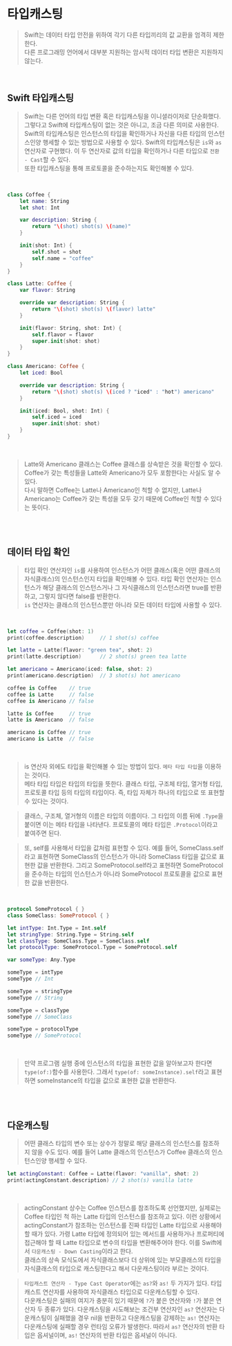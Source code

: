 # 타입캐스팅

> Swift는 데이터 타입 안전을 위하여 각기 다른 타입끼리의 값 교환을 엄격히 제한한다.  
> 다른 프로그래밍 언어에서 대부분 지원하는 암시적 데이터 타입 변환은 지원하지 않는다.

<br>


## Swift 타입캐스팅

> Swift는 다른 언어의 타입 변환 혹은 타입캐스팅을 이니셜라이저로 단순화했다. 그렇다고 Swift에 타입캐스팅이 없는 것은 아니고, 조금 다른 의미로 사용한다.  
> Swift의 타입캐스팅은 인스턴스의 타입을 확인하거나 자신을 다른 타입의 인스턴스인양 행세할 수 있는 방법으로 사용할 수 있다. Swift의 타입캐스팅은 `is`와 `as` 연산자로 구현했다. 이 두 연산자로 값의 타입을 확인하거나 다른 타입으로 `전환 - Cast`할 수 있다.  
> 또한 타입캐스팅을 통해 프로토콜을 준수하는지도 확인해볼 수 있다.

<br>

```swift
class Coffee {
    let name: String
    let shot: Int

    var description: String {
        return "\(shot) shot(s) \(name)"
    }

    init(shot: Int) {
        self.shot = shot
        self.name = "coffee"
    }
}

class Latte: Coffee {
    var flavor: String

    override var description: String {
        return "\(shot) shot(s) \(flavor) latte"
    }

    init(flavor: String, shot: Int) {
        self.flavor = flavor
        super.init(shot: shot)
    }
}

class Americano: Coffee {
    let iced: Bool

    override var description: String {
        return "\(shot) shot(s) \(iced ? "iced" : "hot") americano"
    }

    init(iced: Bool, shot: Int) {
        self.iced = iced
        super.init(shot: shot)
    }
}
```

<br>

> Latte와 Americano 클래스는 Coffee 클래스를 상속받은 것을 확인할 수 있다. Coffee가 갖는 특성들을 Latte와 Americano가 모두 포함한다는 사실도 알 수 있다.  
> 다시 말하면 Coffee는 Latte나 Americano인 척할 수 없지만, Latte나 Americano는 Coffee가 갖는 특성을 모두 갖기 때문에 Coffee인 척할 수 있다는 뜻이다.

<br><br>


## 데이터 타입 확인

> 타입 확인 연산자인 `is`를 사용하여 인스턴스가 어떤 클래스(혹은 어떤 클래스의 자식클래스)의 인스턴스인지 타입을 확인해볼 수 있다. 타입 확인 연산자는 인스턴스가 해당 클래스의 인스턴스거나 그 자식클래스의 인스턴스라면 true를 반환하고, 그렇지 않다면 false를 반환한다.  
> `is` 연산자는 클래스의 인스턴스뿐만 아니라 모든 데이터 타입에 사용할 수 있다.

<br>

```swift
let coffee = Coffee(shot: 1)
print(coffee.description)     // 1 shot(s) coffee

let latte = Latte(flavor: "green tea", shot: 2)
print(latte.description)      // 2 shot(s) green tea latte

let americano = Americano(iced: false, shot: 2)
print(americano.description)  // 3 shot(s) hot americano

coffee is Coffee    // true
coffee is Latte     // false
coffee is Americano // false

latte is Coffee     // true
latte is Americano  // false

americano is Coffee // true
americano is Latte  // false
```

<br>

> is 연산자 외에도 타입을 확인해볼 수 있는 방법이 있다. `메타 타입 타입`을 이용하는 것이다.  
> 메타 타입 타입은 타입의 타입을 뜻한다. 클래스 타입, 구조체 타입, 열거형 타입, 프로토콜 타입 등의 타입의 타입이다. 즉, 타입 자체가 하나의 타입으로 또 표현할 수 있다는 것이다.

> 클래스, 구조체, 열거형의 이름은 타입의 이름이다. 그 타입의 이름 뒤에 `.Type`을 붙이면 이는 메타 타입을 나타낸다. 프로토콜의 메타 타입은 `.Protocol`이라고 붙여주면 된다.

> 또, self를 사용해서 타입을 값처럼 표현할 수 있다. 예를 들어, SomeClass.self라고 표현하면 SomeClass의 인스턴스가 아니라 SomeClass 타입을 값으로 표현한 값을 반환한다. 그리고 SomeProtocol.self라고 표현하면 SomeProtocol을 준수하는 타입의 인스턴스가 아니라 SomeProtocol 프로토콜을 값으로 표현한 값을 반환한다.

<br>

```swift
protocol SomeProtocol { }
class SomeClass: SomeProtocol { }

let intType: Int.Type = Int.self
let stringType: String.Type = String.self
let classType: SomeClass.Type = SomeClass.self
let protocolType: SomeProtocol.Type = SomeProtocol.self

var someType: Any.Type

someType = intType
someType // Int

someType = stringType
someType // String

someType = classType
someType // SomeClass

someType = protocolType
someType // SomeProtocol
```

<br>

> 만약 프로그램 실행 중에 인스턴스의 타입을 표현한 값을 알아보고자 한다면 `type(of:)`함수를 사용한다. 그래서 `type(of: someInstance).self`라고 표현하면 someInstance의 타입을 값으로 표현한 값을 반환한다.

<br><br>


## 다운캐스팅

> 어떤 클래스 타입의 변수 또는 상수가 정말로 해당 클래스의 인스턴스를 참조하지 않을 수도 있다. 예를 들어 Latte 클래스의 인스턴스가 Coffee 클래스의 인스턴스인양 행세할 수 있다.

```swift
let actingConstant: Coffee = Latte(flavor: "vanilla", shot: 2)
print(actingConstant.description) // 2 shot(s) vanilla latte
```

<br>

> actingConstant 상수는 Coffee 인스턴스를 참조하도록 선언했지만, 실제로는 Coffee 타입인 척 하는 Latte 타입의 인스턴스를 참조하고 있다. 이런 상황에서 actingConstant가 참조하는 인스턴스를 진짜 타입인 Latte 타입으로 사용해야 할 때가 있다. 가령 Latte 타입에 정의되어 있는 메서드를 사용하거나 프로퍼티에 접근해야 할 때 Latte 타입으로 변수의 타입을 변환해주어야 한다. 이를 Swift에서 `다운캐스팅 - Down Casting`이라고 한다.  
> 클래스의 상속 모식도에서 자식클래스보다 더 상위에 있는 부모클래스의 타입을 자식클래스의 타입으로 캐스팅한다고 해서 다운캐스팅이라 부르는 것이다.  

> `타입캐스트 연산자 - Type Cast Operator`에는 `as?`와 `as!` 두 가지가 있다. 타입캐스트 연산자를 사용하여 자식클래스 타입으로 다운캐스팅할 수 있다.  
> 다운캐스팅은 실패의 여지가 충분히 있기 때문에 `?`가 붙은 연산자와 `!`가 붙은 연산자 두 종류가 있다. 다운캐스팅을 시도해보는 조건부 연산자인 `as?` 연산자는 다운캐스팅이 실패했을 경우 nil을 반환하고 다운캐스팅을 강제하는 `as!` 연산자는 다운캐스팅에 실패할 경우 런타임 오류가 발생한다. 따라서 `as?` 연산자의 반환 타입은 옵셔널이며, `as!` 연산자의 반환 타입은 옵셔널이 아니다.

>
